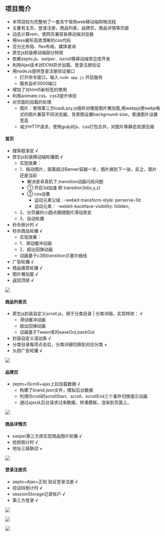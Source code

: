 ## 项目简介
  - 本项目较为完整地了一套苏宁易购web移动端购物流程
  - 主要有主页，登录注册，商品列表，品牌页，商品详情等页面
  - 动态计算rem，使网页兼容各移动端浏览器
  - 用less编写高效清晰的css代码 
  - 百分比布局、flex布局、媒体查询 
  - 原生js封装移动端部分特效 
  - 依赖zepto.js、swiper、iscroll等移动端常见库开发
  - 利用Ajax技术对DOM异步加载、登录注册验证 
  - 用nodeJs提供登录注册验证接口 
  	- 打开命令窗口，输入 `node app.js` 开启服务
  	- 服务监听3000端口
  - 增加了对html5新标签的使用
  - 利用animate.css、css3提升体验
  - 对页面的加载的处理 
  	+ 图片：使用第三方loadLazy.js插件对楼层图片懒加载,用webpjs使webp格式的图片兼容不同浏览器、背景图设置background-size，普通图片设置宽高
  	+ 减少HTTP请求，使用gulp对js、css打包合并，对图片等静态资源压缩


#### 首页 
 - 搜索框渐变 √
 - 原生js封装移动端轮播图 √
   + 实现效果：
   + 1、拖动图片，距离超过Banner容器一半，图片换到下一张，反之，图片还是当前
   	 + 解决安卓真机下,transition动画闪烁问题 
	 + ① 开启3d加速 即 transition3d(x,y,z)
	 + ② css设置 
    	 + 运动元素父级 : -webkit-transform-style: perserve-3d
    	 + 运动元素： -webkit-backface-visibility: hidden;
   + 2、分页器的小圆点跟随图片滑动改变
   + 3、自动轮播
- 秒杀倒计时 √
- 秒杀商品轮播 √
  	+ 实现效果：
  	+ 1、滑动缓冲动画
  	+ 2、超出回弹动画
  	+ 动画基于c3的transition贝塞尔曲线
- 广告轮播 √
- 商品推荐轮播 √
- 图片懒加载 √
- 返回顶部 √

![](http://i1.piimg.com/519918/82da7335187d8640.png)

#### 商品列表页
- 原生js封装自定义scroll.js，用于分类目录 | 分类详细，实现特效： √
  + 滑动缓冲动画
  + 超出回弹动画
  + 动画基于Tween库的easeOut,backOut
- 封装自定义滚动条 √ 
- 分类目录每项点击后，分类详细切换到对应分类 ×
- 头部广告轮播 √

![](http://i4.buimg.com/519918/ad61dcdf1d3ef844.png)

#### 品牌页
- zepto+iScroll+ajax上拉加载数据 √
  + 构建了brand.json文件，模拟后台数据
  + 利用IScroll的scrollStart、scroll、scrollEnd三个事件切换提示动画
  + 通过ajax从后台请求过来数据，拼凑模板，渲染到页面上。

![](http://i1.piimg.com/519918/db3e1b7e01d11aa6.png)

#### 商品详情页
- swiper第三方库实现商品图片轮播 √
- 抢购倒计时 √
- 地址三级联动 ×

![](http://i1.piimg.com/519918/40791e8a0764b996.png)

#### 登录注册页
- zepto+Ajax+正则 验证登录注册 √
- 验证码倒计时 √
- sessionStorage记录账户 √
- 第三方登录 √
 
![](http://i1.piimg.com/519918/60b9a20197eb410a.png)

![](https://ooo.0o0.ooo/2017/06/15/5942355d7e70a.png)

![](https://ooo.0o0.ooo/2017/06/15/594235f7391ac.png)